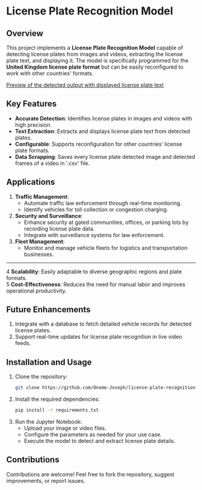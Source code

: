 # License Plate Recognition Model  

## Overview  
This project implements a **License Plate Recognition Model** capable of detecting license plates from images and videos, extracting the license plate text, and displaying it. The model is specifically programmed for the **United Kingdom license plate format** but can be easily reconfigured to work with other countries' formats. 

[Preview of the detected output with displayed license plate text](https://github.com/Onome-Joseph/License-Plate-Recognition/blob/main/media/sample_preview.mp4)

## Key Features  
- **Accurate Detection**: Identifies license plates in images and videos with high precision.  
- **Text Extraction**: Extracts and displays license plate text from detected plates.  
- **Configurable**: Supports reconfiguration for other countries' license plate formats.
- **Data Scrapping**: Saves every license plate detected image and  detected frames of a video in '.csv' file.   

## Applications  
1. **Traffic Management**:  
   - Automate traffic law enforcement through real-time monitoring.  
   - Identify vehicles for toll collection or congestion charging.  
2. **Security and Surveillance**:  
   - Enhance security at gated communities, offices, or parking lots by recording license plate data.  
   - Integrate with surveillance systems for law enforcement.  
3. **Fleet Management**:  
   - Monitor and manage vehicle fleets for logistics and transportation businesses.
---
4 **Scalability**: Easily adaptable to diverse geographic regions and plate formats.  
5 **Cost-Effectiveness**: Reduces the need for manual labor and improves operational productivity.  

## Future Enhancements    
1. Integrate with a database to fetch detailed vehicle records for detected license plates.  
2. Support real-time updates for license plate recognition in live video feeds.  

## Installation and Usage  
1. Clone the repository:  
   ```bash  
   git clone https://github.com/Onome-Joseph/license-plate-recognition.git  
   ```  
2. Install the required dependencies:  
   ```bash  
   pip install -r requirements.txt  
   ```  
3. Run the Jupyter Notebook:  
   - Upload your image or video files.  
   - Configure the parameters as needed for your use case.  
   - Execute the model to detect and extract license plate details.  

## Contributions  
Contributions are welcome! Feel free to fork the repository, suggest improvements, or report issues.  
